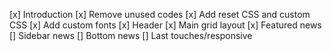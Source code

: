 [x] Introduction
[x] Remove unused codes
[x] Add reset CSS and custom CSS
[x] Add custom fonts
[x] Header
[x] Main grid layout
[x] Featured news
[] Sidebar news
[] Bottom news
[] Last touches/responsive
